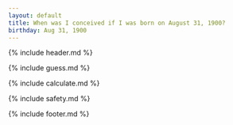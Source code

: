 ```yaml
---
layout: default
title: When was I conceived if I was born on August 31, 1900?
birthday: Aug 31, 1900
---
```


{% include header.md %}

{% include guess.md %}

{% include calculate.md %}

{% include safety.md %}

{% include footer.md %}



